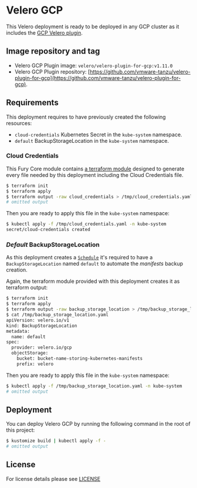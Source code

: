 # Velero GCP

This Velero deployment is ready to be deployed in any GCP cluster as it includes the
[GCP Velero plugin](https://github.com/vmware-tanzu/velero-plugin-for-gcp/tree/v1.11.0).

## Image repository and tag

- Velero GCP Plugin image: `velero/velero-plugin-for-gcp:v1.11.0`
- Velero GCP Plugin repository:
[https://github.com/vmware-tanzu/velero-plugin-for-gcp](https://github.com/vmware-tanzu/velero-plugin-for-gcp).


## Requirements

This deployment requires to have previously created the following resources:

- `cloud-credentials` Kubernetes Secret in the `kube-system` namespace.
- `default` BackupStorageLocation in the `kube-system` namespace.


### Cloud Credentials

This Fury Core module contains [a terraform module](../../../modules/gcp-velero) designed to generate every file needed
by this deployment including the Cloud Credentials file.

```bash
$ terraform init
$ terraform apply
$ terraform output -raw cloud_credentials > /tmp/cloud_credentials.yaml
# omitted output
```

Then you are ready to apply this file in the `kube-system` namespace:

```bash
$ kubectl apply -f /tmp/cloud_credentials.yaml -n kube-system
secret/cloud-credentials created
```


### *Default* BackupStorageLocation

As this deployment creates a [`Schedule`](../velero-base/schedule.yaml) it's required to have a `BackupStorageLocation`
named `default` to automate the *manifests* backup creation.

Again, the terraform module provided with this deployment creates it as terraform output:

```bash
$ terraform init
$ terraform apply
$ terraform output -raw backup_storage_location > /tmp/backup_storage_location.yaml
$ cat /tmp/backup_storage_location.yaml
apiVersion: velero.io/v1
kind: BackupStorageLocation
metadata:
  name: default
spec:
  provider: velero.io/gcp
  objectStorage:
    bucket: bucket-name-storing-kubernetes-manifests
    prefix: velero
```

Then you are ready to apply this file in the `kube-system` namespace:

```bash
$ kubectl apply -f /tmp/backup_storage_location.yaml -n kube-system
# omitted output
```

## Deployment

You can deploy Velero GCP by running the following command in the root of this project:

```bash
$ kustomize build | kubectl apply -f -
# omitted output
```

## License

For license details please see [LICENSE](../../../LICENSE)

